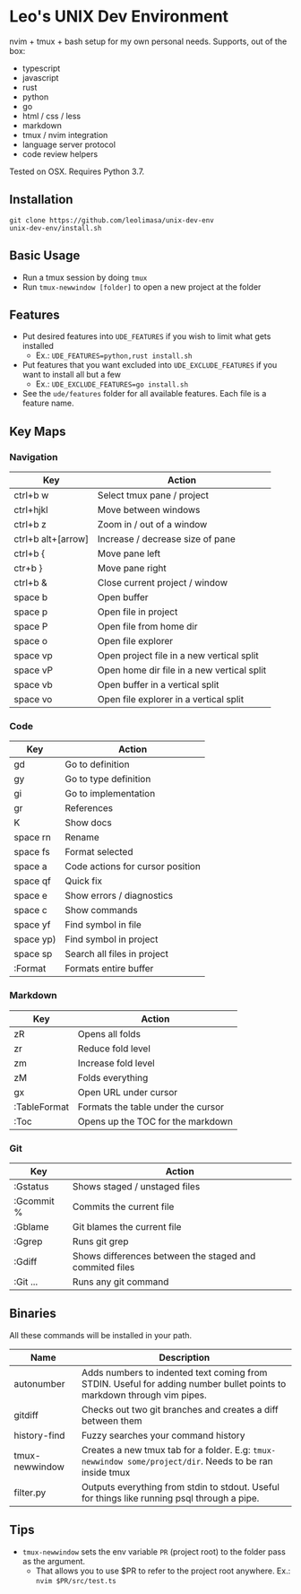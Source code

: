 # Leo's UNIX Dev Environment

nvim + tmux + bash setup for my own personal needs. Supports, out of the box:

* typescript
* javascript
* rust
* python
* go
* html / css / less
* markdown
* tmux / nvim integration
* language server protocol
* code review helpers

Tested on OSX. Requires Python 3.7.

## Installation

```
git clone https://github.com/leolimasa/unix-dev-env 
unix-dev-env/install.sh
```

## Basic Usage

* Run a tmux session by doing `tmux`
* Run `tmux-newwindow [folder]` to open a new project at the folder

## Features

* Put desired features into `UDE_FEATURES` if you wish to limit what gets installed
  * Ex.: `UDE_FEATURES=python,rust install.sh`
* Put features that you want excluded into `UDE_EXCLUDE_FEATURES` if you want to install all but a few
  * Ex.: `UDE_EXCLUDE_FEATURES=go install.sh`
* See the `ude/features` folder for all available features. Each file is a feature name.

## Key Maps

### Navigation

| Key                | Action                                     |
|--------------------|--------------------------------------------|
| ctrl+b w           | Select tmux pane / project                 |
| ctrl+hjkl          | Move between windows                       |
| ctrl+b z           | Zoom in / out of a window                  |
| ctrl+b alt+[arrow] | Increase / decrease size of pane           |
| ctrl+b {           | Move pane left                             |
| ctr+b }            | Move pane right                            |
| ctrl+b &           | Close current project / window             |
| space b          | Open buffer                                |
| space p          | Open file in project                       |
| space P          | Open file from home dir                    |
| space o          | Open file explorer                         |
| space vp         | Open project file in a new vertical split  |
| space vP         | Open home dir file in a new vertical split |
| space vb         | Open buffer in a vertical split            |
| space vo         | Open file explorer in a vertical split     |


### Code

| Key         | Action                           |
|-------------|----------------------------------|
| gd          | Go to definition                 |
| gy          | Go to type definition            |
| gi          | Go to implementation             |
| gr          | References                       |
| K           | Show docs                        |
| space rn  | Rename                           |
| space fs  | Format selected                  |
| space a   | Code actions for cursor position |
| space qf  | Quick fix                        |
| space e   | Show errors / diagnostics        |
| space c   | Show commands                    |
| space yf  | Find symbol in file              |
| space yp) | Find symbol in project           |
| space sp  | Search all files in project      |
| :Format     | Formats entire buffer            |

### Markdown

| Key          | Action                             |
|--------------|------------------------------------|
| zR           | Opens all folds                    |
| zr           | Reduce fold level                  |
| zm           | Increase fold level                |
| zM           | Folds everything                   |
| gx           | Open URL under cursor              |
| :TableFormat | Formats the table under the cursor |
| :Toc         | Opens up the TOC for the markdown

### Git

| Key        | Action                                                  |
|------------|---------------------------------------------------------|
| :Gstatus   | Shows staged / unstaged files                           |
| :Gcommit % | Commits the current file                                |
| :Gblame    | Git blames the current file                             |
| :Ggrep     | Runs git grep                                           |
| :Gdiff     | Shows differences between the staged and commited files |
| :Git ...   | Runs any git command                                    |


## Binaries

All these commands will be installed in your path.

| Name           | Description                                                                                                            |
|----------------|------------------------------------------------------------------------------------------------------------------------|
| autonumber     | Adds numbers to indented text coming from STDIN. Useful for adding number bullet points to markdown through vim pipes. |
| gitdiff        | Checks out two git branches and creates a diff between them                                                            |
| history-find   | Fuzzy searches your command history                                                                                    |
| tmux-newwindow | Creates a new tmux tab for a folder. E.g: `tmux-newwindow some/project/dir`. Needs to be ran inside tmux               |
| filter.py      | Outputs everything from stdin to stdout. Useful for things like running psql through a pipe.


## Tips

* `tmux-newwindow` sets the env variable `PR` (project root) to the folder pass as the argument.
  * That allows you to use $PR to refer to the project root anywhere. Ex.: `nvim $PR/src/test.ts`

